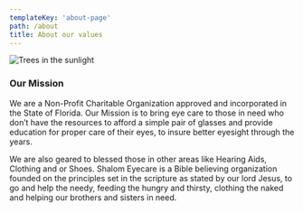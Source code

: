 ```yaml
---
templateKey: 'about-page'
path: /about
title: About our values
---
```

![Trees in the sunlight](/img/test-1080.png "Fall trees colored in the brilliant sunlight")

### Our Mission
We are a Non-Profit Charitable Organization approved and incorporated in the State of Florida.
Our Mission is to bring eye care to those in need who don’t have the resources to afford a simple pair of glasses and provide education for proper care of their eyes, to insure better eyesight through the years. 

We are also geared to blessed those in other areas like Hearing Aids, Clothing and or Shoes. Shalom Eyecare is a Bible believing organization founded on the principles set in the scripture as stated by our lord Jesus, to go and help the needy, feeding the hungry and thirsty, clothing the naked and helping our brothers and sisters in need.

<!-- ### Shade-grown coffee
Coffee is a small tree or shrub that grows in the forest understory in its wild form, and traditionally was grown commercially under other trees that provided shade. The forest-like structure of shade coffee farms provides habitat for a great number of migratory and resident species.

### Single origin
Single-origin coffee is coffee grown within a single known geographic origin. Sometimes, this is a single farm or a specific collection of beans from a single country. The name of the coffee is then usually the place it was grown to whatever degree available.

### Sustainable farming
Sustainable agriculture is farming in sustainable ways based on an understanding of ecosystem services, the study of relationships between organisms and their environment. What grows where and how it is grown are a matter of choice and careful consideration for nature and communities.

### Direct sourcing
Direct trade is a form of sourcing practiced by some coffee roasters. Advocates of direct trade practices promote direct communication and price negotiation between buyer and farmer, along with systems that encourage and incentivize quality.

### Reinvest profits
We want to truly empower the communities that bring amazing coffee to you. That’s why we reinvest 20% of our profits into farms, local businesses and schools everywhere our coffee is grown. You can see the communities grow and learn more about coffee farming on our blog. -->
